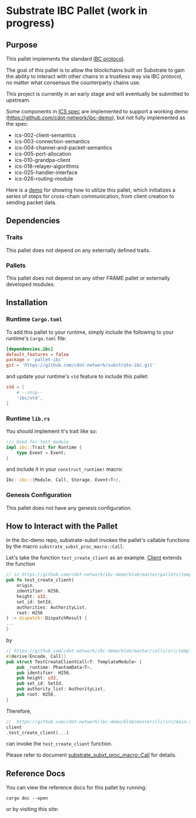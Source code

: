 # Substrate IBC Pallet (work in progress)

## Purpose

This pallet implements the standard [IBC protocol](https://github.com/cosmos/ics).

The goal of this pallet is to allow the blockchains built on Substrate to gain the ability to interact with other chains in a trustless way via IBC protocol, no matter what consensus the counterparty chains use.

This project is currently in an early stage and will eventually be submitted to upstream.

Some components in [ICS spec](https://github.com/cosmos/ics/tree/master/spec) are implemented to support a working demo (https://github.com/cdot-network/ibc-demo), but not fully implemented as the spec:  
* ics-002-client-semantics
* ics-003-connection-semantics
* ics-004-channel-and-packet-semantics
* ics-005-port-allocation
* ics-010-grandpa-client
* ics-018-relayer-algorithms
* ics-025-handler-interface
* ics-026-routing-module

Here is a [demo](https://github.com/cdot-network/ibc-demo) for showing how to utilize this pallet, which initializes a series of steps for cross-chain communication, from client creation to sending packet data.

## Dependencies

### Traits

This pallet does not depend on any externally defined traits.

### Pallets

This pallet does not depend on any other FRAME pallet or externally developed modules.

## Installation

### Runtime `Cargo.toml`

To add this pallet to your runtime, simply include the following to your runtime's `Cargo.toml` file:

```TOML
[dependencies.ibc]
default_features = false
package = 'pallet-ibc'
git = 'https://github.com/cdot-network/substrate-ibc.git'
```

and update your runtime's `std` feature to include this pallet:

```TOML
std = [
    # --snip--
    'ibc/std',
]
```

### Runtime `lib.rs`

You should implement it's trait like so:

```rust
/// Used for test_module
impl ibc::Trait for Runtime {
	type Event = Event;
}
```

and include it in your `construct_runtime!` macro:

```rust
Ibc: ibc::{Module, Call, Storage, Event<T>},
```

### Genesis Configuration

This pallet does not have any genesis configuration.

## How to Interact with the Pallet

In the ibc-demo repo, substrate-subxt invokes the pallet's callable functions by the macro ```substrate_subxt_proc_macro::Call```.

Let's take the function ```test_create_client``` as an example. [Client](https://docs.rs/substrate-subxt/0.12.0/substrate_subxt/struct.Client.html) extends the function 
```rust
// in https://github.com/cdot-network/ibc-demo/blob/master/pallets/template/src/lib.rs
pub fn test_create_client(
    origin,
    identifier: H256,
    height: u32,
    set_id: SetId,
    authorities: AuthorityList,
    root: H256
) -> dispatch::DispatchResult {
...
}
``` 
by 
```rust
// https://github.com/cdot-network/ibc-demo/blob/master/calls/src/template.rs
#[derive(Encode, Call)]
pub struct TestCreateClientCall<T: TemplateModule> {
    pub _runtime: PhantomData<T>,
    pub identifier: H256,
    pub height: u32,
    pub set_id: SetId,
    pub authority_list: AuthorityList,
    pub root: H256,
}
```

Therefore, 
```rust
//  https://github.com/cdot-network/ibc-demo/blob/master/cli/src/main.rs
client
.test_create_client(...)
```
can invoke the ```test_create_client``` function. 

Please refer to document [substrate_subxt_proc_macro::Call](https://docs.rs/substrate-subxt-proc-macro/0.12.0/substrate_subxt_proc_macro/derive.Call.html) for details.

## Reference Docs

You can view the reference docs for this pallet by running:

```
cargo doc --open
```

or by visiting this site: <Add Your Link>

